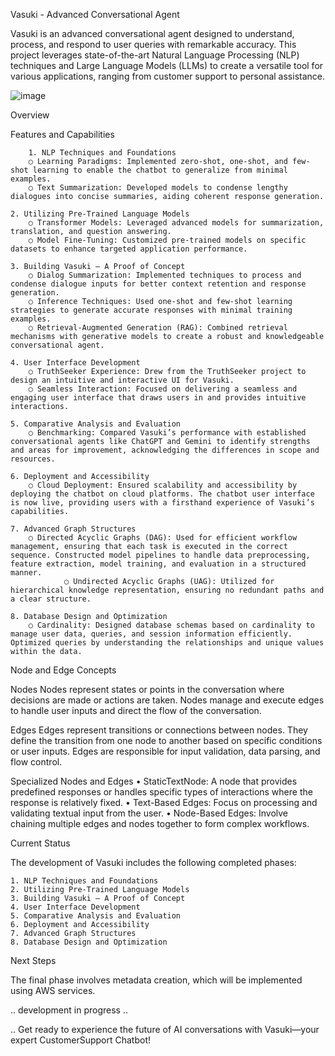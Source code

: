 Vasuki - Advanced Conversational Agent

Vasuki is an advanced conversational agent designed to understand, process, and respond to user queries with remarkable accuracy. This project leverages state-of-the-art Natural Language Processing (NLP) techniques and Large Language Models (LLMs) to create a versatile tool for various applications, ranging from customer support to personal assistance.

![image](https://github.com/user-attachments/assets/d3d420bb-1193-4ace-9ed1-0994e6c767ab)

Overview

Features and Capabilities
	
        1. NLP Techniques and Foundations
		○ Learning Paradigms: Implemented zero-shot, one-shot, and few-shot learning to enable the chatbot to generalize from minimal examples.
		○ Text Summarization: Developed models to condense lengthy dialogues into concise summaries, aiding coherent response generation.
      
	2. Utilizing Pre-Trained Language Models
		○ Transformer Models: Leveraged advanced models for summarization, translation, and question answering.
		○ Model Fine-Tuning: Customized pre-trained models on specific datasets to enhance targeted application performance.
       
	3. Building Vasuki – A Proof of Concept
		○ Dialog Summarization: Implemented techniques to process and condense dialogue inputs for better context retention and response generation.
		○ Inference Techniques: Used one-shot and few-shot learning strategies to generate accurate responses with minimal training examples.
		○ Retrieval-Augmented Generation (RAG): Combined retrieval mechanisms with generative models to create a robust and knowledgeable conversational agent.
        
	4. User Interface Development
		○ TruthSeeker Experience: Drew from the TruthSeeker project to design an intuitive and interactive UI for Vasuki.
		○ Seamless Interaction: Focused on delivering a seamless and engaging user interface that draws users in and provides intuitive interactions.
       
	5. Comparative Analysis and Evaluation
		○ Benchmarking: Compared Vasuki’s performance with established conversational agents like ChatGPT and Gemini to identify strengths and areas for improvement, acknowledging the differences in scope and resources.
       
	6. Deployment and Accessibility
		○ Cloud Deployment: Ensured scalability and accessibility by deploying the chatbot on cloud platforms. The chatbot user interface is now live, providing users with a firsthand experience of Vasuki’s capabilities.
        
	7. Advanced Graph Structures
		○ Directed Acyclic Graphs (DAG): Used for efficient workflow management, ensuring that each task is executed in the correct sequence. Constructed model pipelines to handle data preprocessing, feature extraction, model training, and evaluation in a structured manner.
                ○ Undirected Acyclic Graphs (UAG): Utilized for hierarchical knowledge representation, ensuring no redundant paths and a clear structure.
		
	8. Database Design and Optimization
		○ Cardinality: Designed database schemas based on cardinality to manage user data, queries, and session information efficiently. Optimized queries by understanding the relationships and unique values within the data.

Node and Edge Concepts

Nodes
Nodes represent states or points in the conversation where decisions are made or actions are taken. Nodes manage and execute edges to handle user inputs and direct the flow of the conversation.

Edges
Edges represent transitions or connections between nodes. They define the transition from one node to another based on specific conditions or user inputs. Edges are responsible for input validation, data parsing, and flow control.

Specialized Nodes and Edges
	• StaticTextNode: A node that provides predefined responses or handles specific types of interactions where the response is relatively fixed.
	• Text-Based Edges: Focus on processing and validating textual input from the user.
	• Node-Based Edges: Involve chaining multiple edges and nodes together to form complex workflows.

Current Status

The development of Vasuki includes the following completed phases:

	1. NLP Techniques and Foundations
	2. Utilizing Pre-Trained Language Models
	3. Building Vasuki – A Proof of Concept
	4. User Interface Development
	5. Comparative Analysis and Evaluation
	6. Deployment and Accessibility
	7. Advanced Graph Structures
	8. Database Design and Optimization

Next Steps

The final phase involves metadata creation, which will be implemented using AWS services.

.. development in progress ..

.. Get ready to experience the future of AI conversations with Vasuki—your expert CustomerSupport Chatbot!

